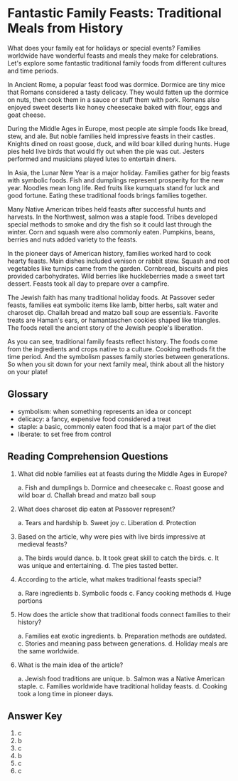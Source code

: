 # Fantastic Family Feasts: Traditional Meals from History

What does your family eat for holidays or special events? Families worldwide have wonderful feasts and meals they make for celebrations. Let's explore some fantastic traditional family foods from different cultures and time periods.

In Ancient Rome, a popular feast food was dormice. Dormice are tiny mice that Romans considered a tasty delicacy. They would fatten up the dormice on nuts, then cook them in a sauce or stuff them with pork. Romans also enjoyed sweet deserts like honey cheesecake baked with flour, eggs and goat cheese.

During the Middle Ages in Europe, most people ate simple foods like bread, stew, and ale. But noble families held impressive feasts in their castles. Knights dined on roast goose, duck, and wild boar killed during hunts. Huge pies held live birds that would fly out when the pie was cut. Jesters performed and musicians played lutes to entertain diners.

In Asia, the Lunar New Year is a major holiday. Families gather for big feasts with symbolic foods. Fish and dumplings represent prosperity for the new year. Noodles mean long life. Red fruits like kumquats stand for luck and good fortune. Eating these traditional foods brings families together.

Many Native American tribes held feasts after successful hunts and harvests. In the Northwest, salmon was a staple food. Tribes developed special methods to smoke and dry the fish so it could last through the winter. Corn and squash were also commonly eaten. Pumpkins, beans, berries and nuts added variety to the feasts.

In the pioneer days of American history, families worked hard to cook hearty feasts. Main dishes included venison or rabbit stew. Squash and root vegetables like turnips came from the garden. Cornbread, biscuits and pies provided carbohydrates. Wild berries like huckleberries made a sweet tart dessert. Feasts took all day to prepare over a campfire.

The Jewish faith has many traditional holiday foods. At Passover seder feasts, families eat symbolic items like lamb, bitter herbs, salt water and charoset dip. Challah bread and matzo ball soup are essentials. Favorite treats are Haman's ears, or hamantaschen cookies shaped like triangles. The foods retell the ancient story of the Jewish people's liberation.

As you can see, traditional family feasts reflect history. The foods come from the ingredients and crops native to a culture. Cooking methods fit the time period. And the symbolism passes family stories between generations. So when you sit down for your next family meal, think about all the history on your plate!

## Glossary

- symbolism: when something represents an idea or concept
- delicacy: a fancy, expensive food considered a treat
- staple: a basic, commonly eaten food that is a major part of the diet
- liberate: to set free from control

## Reading Comprehension Questions

1. What did noble families eat at feasts during the Middle Ages in Europe?

   a. Fish and dumplings
   b. Dormice and cheesecake
   c. Roast goose and wild boar
   d. Challah bread and matzo ball soup

2. What does charoset dip eaten at Passover represent?

   a. Tears and hardship
   b. Sweet joy
   c. Liberation
   d. Protection

3. Based on the article, why were pies with live birds impressive at medieval feasts?

   a. The birds would dance.
   b. It took great skill to catch the birds.
   c. It was unique and entertaining.
   d. The pies tasted better.

4. According to the article, what makes traditional feasts special?

   a. Rare ingredients
   b. Symbolic foods
   c. Fancy cooking methods
   d. Huge portions

5. How does the article show that traditional foods connect families to their history?

   a. Families eat exotic ingredients.
   b. Preparation methods are outdated.
   c. Stories and meaning pass between generations.
   d. Holiday meals are the same worldwide.

6. What is the main idea of the article?

   a. Jewish food traditions are unique.
   b. Salmon was a Native American staple.
   c. Families worldwide have traditional holiday feasts.
   d. Cooking took a long time in pioneer days.

## Answer Key

1. c
2. b
3. c
4. b
5. c
6. c
